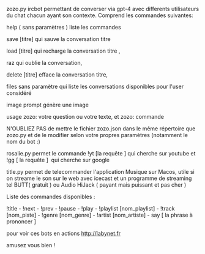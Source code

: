 zozo.py ircbot permettant de converser via gpt-4 avec differents utilisateurs du chat chacun ayant son contexte. 
Comprend les commandes suivantes: 

help ( sans paramètres ) liste les commandes 

save [titre] qui sauve la conversation titre 

load [titre] qui recharge la conversation titre ,

raz qui oublie la conversation,

delete [titre] efface la conversation titre,

files sans paramètre qui liste les conversations disponibles pour l'user considéré 

image prompt  génère une image 

usage zozo: votre question ou votre texte, et  zozo: commande 

N'OUBLIEZ PAS de mettre le fichier zozo.json dans le même répertoire que zozo.py et de le modifier selon votre propres paramètres (notamment le nom du bot :)

rosalie.py permet le commande !yt [la requête ] qui cherche sur youtube et !gg [ la requête ]  qui cherche sur google 

title.py permet de telecommander l'application Musique sur Macos, utile si on streame le son sur le web 
avec icecast et un programme de streaming  tel BUTT( gratuit )  ou Audio HiJack ( payant mais puissant et pas cher ) 

Liste des commandes disponibles : 

!title - !next - !prev - !pause - !play - !playlist [nom_playlist] - !track [nom_piste] - !genre [nom_genre] - !artist [nom_artiste] - say [ la phrase à prononcer ]

pour voir ces bots en actions http://labynet.fr

amusez vous bien !
